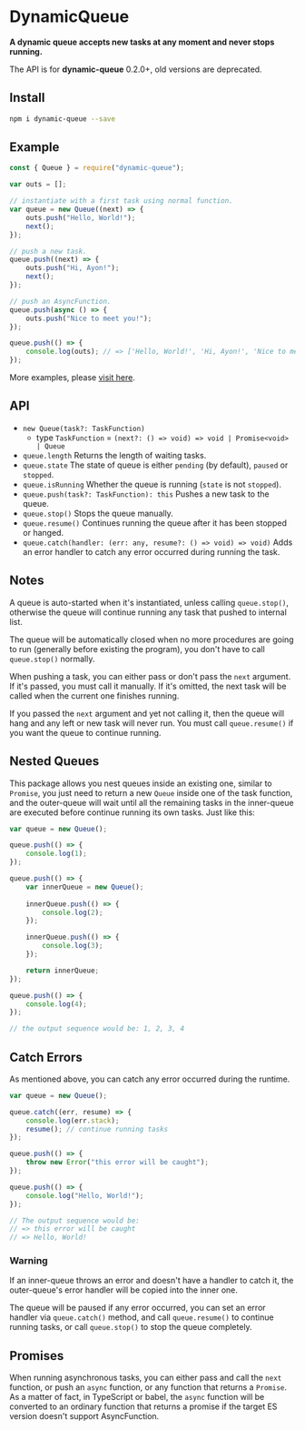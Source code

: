 # DynamicQueue

**A dynamic queue accepts new tasks at any moment and never stops running.**

The API is for **dynamic-queue** 0.2.0+, old versions are deprecated.

## Install

```sh
npm i dynamic-queue --save
```

## Example

```javascript
const { Queue } = require("dynamic-queue");

var outs = [];

// instantiate with a first task using normal function.
var queue = new Queue((next) => {
    outs.push("Hello, World!");
    next();
});

// push a new task.
queue.push((next) => {
    outs.push("Hi, Ayon!");
    next();
});

// push an AsyncFunction.
queue.push(async () => {
    outs.push("Nice to meet you!");
});

queue.push(() => {
    console.log(outs); // => ['Hello, World!', 'Hi, Ayon!', 'Nice to meet you!']
});
```

More examples, please [visit here](./test).

## API

- `new Queue(task?: TaskFunction)`
    - type `TaskFunction` = `(next?: () => void) => void | Promise<void> | Queue`
- `queue.length` Returns the length of waiting tasks.
- `queue.state` The state of queue is either `pending` (by default), `paused` or
    `stopped`.
- `queue.isRunning` Whether the queue is running (`state` is not `stopped`).
- `queue.push(task?: TaskFunction): this` Pushes 
    a new task to the queue.
- `queue.stop()` Stops the queue manually.
- `queue.resume()` Continues running the queue after it has been stopped or 
    hanged.
- `queue.catch(handler: (err: any, resume?: () => void) => void)` Adds an error 
    handler to catch any error occurred during running the task.

## Notes

A queue is auto-started when it's instantiated, unless calling `queue.stop()`,
otherwise the queue will continue running any task that pushed to internal 
list.

The queue will be automatically closed when no more procedures are going to 
run (generally before existing the program), you don't have to call 
`queue.stop()` normally.

When pushing a task, you can either pass or don't pass the `next` argument. If 
it's passed, you must call it manually. If it's omitted, the next task will be 
called when the current one finishes running.

If you passed the `next` argument and yet not calling it, then the queue will 
hang and any left or new task will never run. You must call `queue.resume()` if 
you want the queue to continue running.

## Nested Queues

This package allows you nest queues inside an existing one, similar to `Promise`,
you just need to return a new `Queue` inside one of the task function, and the 
outer-queue will wait until all the remaining tasks in the inner-queue are 
executed before continue running its own tasks. Just like this:

```javascript
var queue = new Queue();

queue.push(() => {
    console.log(1);
});

queue.push(() => {
    var innerQueue = new Queue();
    
    innerQueue.push(() => {
        console.log(2);
    });

    innerQueue.push(() => {
        console.log(3);
    });

    return innerQueue;
});

queue.push(() => {
    console.log(4);
});

// the output sequence would be: 1, 2, 3, 4
```

## Catch Errors

As mentioned above, you can catch any error occurred during the runtime.

```javascript
var queue = new Queue();

queue.catch((err, resume) => {
    console.log(err.stack);
    resume(); // continue running tasks
});

queue.push(() => {
    throw new Error("this error will be caught");
});

queue.push(() => {
    console.log("Hello, World!");
});

// The output sequence would be:
// => this error will be caught
// => Hello, World!
```

### Warning

If an inner-queue throws an error and doesn't have a handler to catch it, the 
outer-queue's error handler will be copied into the inner one.

The queue will be paused if any error occurred, you can set an error handler via
`queue.catch()` method, and call `queue.resume()` to continue running tasks, or 
call `queue.stop()` to stop the queue completely.

## Promises

When running asynchronous tasks, you can either pass and call the `next` 
function, or push an `async` function, or any function that returns a `Promise`.
As a matter of fact, in TypeScript or babel, the `async` function will be 
converted to an ordinary function that returns a promise if the target ES 
version doesn't support AsyncFunction.